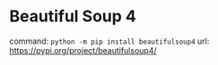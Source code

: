 
# Beautiful Soup 4

command: `python -m pip install beautifulsoup4`
url: https://pypi.org/project/beautifulsoup4/